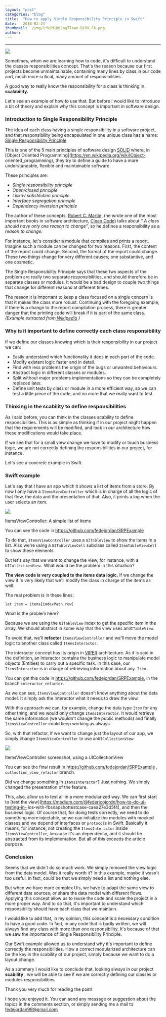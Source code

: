 ```yaml
---
layout:	"post"
categories:	"blog"
title:	"How to apply Single Responsibility Principle in Swift"
date:	2018-02-24
thumbnail:	/img/1*kSM1k05nq77ron-DjBX_FA.png
author:	
---
```


* * *

![](/img/1*kSM1k05nq77ron-DjBX_FA.png)

Sometimes, when we are learning how to code, it's difficult to understand the
classes responsibilities concept. That's the reason because our first projects
become unmaintainable, containing many lines by class in our code and, much
more critical, many amount of responsibilities.

A good way to really know the responsibility for a class is thinking in
**scalability.**

Let's see an example of how to use that. But before I would like to introduce
a bit of theory and explain why this concept is important in software design.

### Introduction to Single Responsibility Principle

The idea of each class having a single responsibility in a software project,
and that responsibility being encapsulated in one unique class has a name:
[Single Responsibility
Principle](https://en.wikipedia.org/wiki/Single_responsibility_principle)

This is one of the 5 main principles of software design
[SOLID](https://en.wikipedia.org/wiki/SOLID_%28object-oriented_design%29)
where, in [Object Oriented Programming](https://en.wikipedia.org/wiki/Object-
oriented_programming), they try to define a guide to have a more
understandable, flexible and maintainable software.

These principles are:

  *  _Single responsibility principle_
  *  _Open/closed principle_
  *  _Liskov substitution principle_
  *  _Interface segregation principle_
  *  _Dependency inversion principle_

The author of these concepts, [Robert C.
Martin,](https://es.wikipedia.org/wiki/Robert_C._Martin) (he wrote one of the
most important books in software architecture, [Clean
Code)](http://blog.cleancoder.com/) talks about _" A class should have only
one reason to change"_, so he defines a responsibility as a _reason to
change._

For instance, let's consider a module that compiles and prints a report.
Imagine such a module can be changed for two reasons. First, the content of
the report could change. Second, the format of the report could change. These
two things change for very different causes; one substantive, and one
cosmetic.

The Single Responsibility Principle says that these two aspects of the problem
are really two separate responsibilities, and should therefore be in separate
classes or modules. It would be a bad design to couple two things that change
for different reasons at different times.

The reason it is important to keep a class focused on a single concern is that
it makes the class more robust. Continuing with the foregoing example, if
there is a change to the report compilation process, there is greater danger
that the printing code will break if it is part of the same class. _(Example
extracted from_[
_Wikipedia_](https://en.wikipedia.org/wiki/Single_responsibility_principle)
_)_

### Why is it important to define correctly each class responsibility

If we define our classes knowing which is their responsibility in our project
we can:

  * Easily understand which functionality it does in each part of the code.
  * Modify existent logic faster and in detail.
  * Find with less problems the origin of the bugs or unwanted behaviours.
  * Abstract logic in different classes or modules.
  * Split without major problems implementations so they can be completely replaced later.
  * Define unit tests by class or module in a more efficient way, so we can test a little piece of the code, and no more that we really want to test.

### Thinking in the scability to define responsibilities

As I said before, you can think in the classes scability to define
responsibilities. This is as simple as thinking if in our project might happen
that the requirements will be modified, and look in our architecture how these
modifications would take place.

If we see that for a small view change we have to modify or touch business
logic, we are not correctly defining the responsibilities in our project, for
instance.

Let's see a concrete example in Swift.

### Swift example

Let's say that I have an app which it shows a list of items from a store. By
now I only have a `ItemsViewController` which is in charge of all the logic of
that flow, the data and the presentation of that. Also, it prints a log when
the user selects an item.

<script src="https://gist.github.com/fedejordan/b8554027600bbf5f9a64dd623dae2344.js"></script>
![](/img/1*1Dq-bIVc5p8z3t_jLXb5Sw.png)

ItemsViewController: A simple list of items

You can see the code in <https://github.com/fedejordan/SRPExample>

To do that, `ItemsViewController` uses a `UITableView` to show the items in a
list. Also we're using a `UITableViewCell` subclass called `ItemTableViewCell`
to show these elements.

But let's say that we want to change the view, for instance, with a
`UICollectionView.` What would be the problem in this situation?

 **The view code is very coupled to the items data logic.** If we change the
view it 's very likely that we'll modify the class in charge of the items as
well.

The real problem is in these lines:

    
    
    let item = items[indexPath.row]

What is the problem here?

Because we are using the `UITableView` index to get the specific item in the
array. We should abstract in some way that the view uses an`UITableView`.

To avoid that, we'll **refactor** `ItemsViewController` and we'll move the
model logic to another class called `ItemsInteractor`.

<script src="https://gist.github.com/fedejordan/bc73b4a65d0e58e87017e563155737e8.js"></script><script src="https://gist.github.com/fedejordan/9834e4c93d44671ec757eeef29ec2127.js"></script>
The interactor concept has its origin in [VIPER](https://www.objc.io/issues/13-architecture/viper/) architecture. As it is said in the definition, an Interactor contains the business logic to manipulate model objects (Entities) to carry out a specific task. In this case, our` ItemsInteractor` is in charge of retrieving information about any` Item.`

You can get this code in <https://github.com/fedejordan/SRPExample>, in the
branch `interactor_refactor`.

As we can see, `ItemsViewController` doesn't know anything about the data
model. It simply ask the Interactor what it needs to draw the view.

With this approach we can, for example, change the data type `Item` for any
other thing, and we would only change `ItemsInteractor`. It would retrieve the
same information (we wouldn't change the public methods) and finally
`ItemsViewController` could keep working as always.

So, with that refactor, if we want to change just the layout of our app, we
simply change `ItemsViewController` to use an`UICollectionView`:

<script src="https://gist.github.com/fedejordan/584acb600bc660a2cf220a79c4c7754d.js"></script>
![](/img/1*NexoB1dLm11FnxD04W3l6Q.png)

ItemsViewController screenshot, using a UICollectionView

You can see the final result in <https://github.com/fedejordan/SRPExample> ,
`collection_view_refactor` branch.

Did we change something in `ItemsInteractor`? Just nothing. We simply changed
the presentation of the feature.

This, also, allow us to test all in a more modularized way. We can first start
to [test the view](https://medium.com/@federicojordn/how-to-do-ui-testing-in-
ios-with-fbsnapshottestcase-caea27e3d5f4), and then the business logic. Of
course that, for doing tests correctly, we need to do something more
injectable, se we can initialize the modules with mocked classes and we depend
of interfaces or `protocols` in Swift. Basically it means, for instance, not
creating the `ItemsInteractor` inside `ItemsViewController`, because it's an
dependency, and it should be abstracted from its implementation. But all of
this exceeds the article purpose.

### Conclusion

Seems that we didn't do so much work. We simply removed the view logic from
the data model. Was it really worth it? In this example, maybe it wasn't too
useful, in fact, could be that we simply need a list and nothing else.

But when we have more complex UIs, we have to adapt the same view to different
data sources, or share the data model with different flows. Applying this
concept allow us to reuse the code and scale the project in a more proper way.
And to do that, it's important to understand which responsibility should have
each class that we maintain.

I would like to add that, in my opinion, this concept is a necessary condition
to have a good code. In fact, in any code that is badly written, we will
always find any class with more than one responsibility. It's because of that
we saw the importance of Single Responsibility Principle.

Our Swift example allowed us to understand why it's important to define
correctly the responsibilities. How a correct modularized architecture can be
the key in the scability of our project, simply because we want to do a layout
change.

As a summary I would like to conclude that, looking always in our project
**scability** , we will be able to see if we are correctly defining our
classes or modules responsibilities.

Thank you very much for reading the post!

I hope you enjoyed it. You can send any message or suggestion about the topics
in the comments section, or simply sending me a mail to fedejordan99@gmail.com

